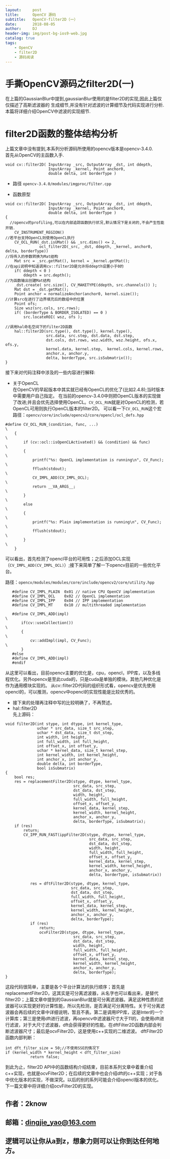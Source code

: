 ```yaml
---
layout:     post
title:      OpenCV 源码
subtitle:   OpenCV-filter2D（一）
date:       2018-08-05
author:     DJ
header-img: img/post-bg-ios9-web.jpg
catalog: true
tags:
    - OpenCV
    - filter2D
    - 源码阅读
---
```

# 手撕OpenCV源码之filter2D(一)
在上篇的GaussianBlur中提到,gaussianBlur使用的是filter2D的实现,因此上篇仅仅描述了高斯滤波器的
生成细节,并没有针对滤波的计算细节及代码实现进行分析.本篇将详细介绍OpenCV中滤波的实现细节.
# filter2D函数的整体结构分析    
上篇文章中没有提到,本系列分析源码所使用的opencv版本是opencv-3.4.0.       
首先从OpenCV的主函数入手.     

```
void cv::filter2D( InputArray _src, OutputArray _dst, int ddepth,
                   InputArray _kernel, Point anchor0,
                   double delta, int borderType )         

```

* 路径
`opencv-3.4.0/modules/imgproc/filter.cpp`         

* 函数原型      

```          
void cv::filter2D( InputArray _src, OutputArray _dst, int ddepth,
                   InputArray _kernel, Point anchor0,
                   double delta, int borderType )
{
  //opencv的profiling,可以在内部追踪函数执行状况,默认情况下是关闭的,不会产生性能开销.
    CV_INSTRUMENT_REGION()
//若平台支持OpenCL则使用OpenCL执行
    CV_OCL_RUN(_dst.isUMat() && _src.dims() <= 2,
               ocl_filter2D(_src, _dst, ddepth, _kernel, anchor0, delta, borderType))
//将传入的参数转换为Mat结构
    Mat src = _src.getMat(), kernel = _kernel.getMat();
//在api说明中知道调用cv::filter2D是允许将ddepth设置小于0的
    if( ddepth < 0 )
        ddepth = src.depth();
//为函数输出创建Mat结构
    _dst.create( src.size(), CV_MAKETYPE(ddepth, src.channels()) );
    Mat dst = _dst.getMat();
    Point anchor = normalizeAnchor(anchor0, kernel.size());
//计算src在进行了边界填充后的数组中的位置
    Point ofs;
    Size wsz(src.cols, src.rows);
    if( (borderType & BORDER_ISOLATED) == 0 )
        src.locateROI( wsz, ofs );

//调用hal命名空间下的filter2D函数
    hal::filter2D(src.type(), dst.type(), kernel.type(),
                  src.data, src.step, dst.data, dst.step,
                  dst.cols, dst.rows, wsz.width, wsz.height, ofs.x, ofs.y,
                  kernel.data, kernel.step,  kernel.cols, kernel.rows,
                  anchor.x, anchor.y,
                  delta, borderType, src.isSubmatrix());
}  
```     
接下来对代码注释中涉及的一些内容进行解释:     
* 关于OpenCL               
在OpenCV的早起版本中其实就已经有OpenCL的优化了(比如2.4.8);当时版本中需要用户自己指定。
在当前的opencv-3.4.0中则把OpenCL版本的实现做了改进;并且会优先选择使用OpenCL。`CV_OCL_RUN`就是对OpenCL的检测，若OpenCL可用则执行OpenCL版本的filter2D。
可以看一下`CV_OCL_RUN`这个宏           
路径：`opencv/core/include/opencv2/core/opencl/ocl_defs.hpp`       

```
#define CV_OCL_RUN_(condition, func, ...)                                   \
    {                                                                       \
        if (cv::ocl::isOpenCLActivated() && (condition) && func)            \
        {                                                                   \
            printf("%s: OpenCL implementation is running\n", CV_Func);      \
            fflush(stdout);                                                 \
            CV_IMPL_ADD(CV_IMPL_OCL);                                       \
            return __VA_ARGS__;                                             \
        }                                                                   \
        else                                                                \
        {                                                                   \
            printf("%s: Plain implementation is running\n", CV_Func);       \
            fflush(stdout);                                                 \
        }                                                                   \
    }

```         
可以看出，首先检测了opencl平台的可用性；之后添加OCL实现（`CV_IMPL_ADD(CV_IMPL_OCL)`）;接下来简单了解一下opencv目前的一些优化平台。

路径：`opencv/modules/modules/core/include/opencv2/core/utility.hpp`

```            
   #define CV_IMPL_PLAIN  0x01 // native CPU OpenCV implementation
   #define CV_IMPL_OCL    0x02 // OpenCL implementation
   #define CV_IMPL_IPP    0x04 // IPP implementation
   #define CV_IMPL_MT     0x10 // multithreaded implementation

   #define CV_IMPL_ADD(impl)                                                   \
       if(cv::useCollection())                                                 \
       {                                                                       \
           cv::addImpl(impl, CV_Func);                                         \
       }
   #else
   #define CV_IMPL_ADD(impl)
   #endif
```           
从这里可以看出，目前opencv主要的优化是，cpu，opencl，IPP库，以及多线程优化。另外opencv是至此cuda的，只是cuda是单独的模块。其他几种优化是作为通用模块实现的。
从cv::filter2D代码的组织形式看，opencv是优先使用opencl的，可以推测，opencv中opencl的实现性能是比较优秀的。         

* 接下来的处理再注释中写的比较明确了，不再赘述。           
* hal::filter2D             
先上源码：              

```         
void filter2D(int stype, int dtype, int kernel_type,
              uchar * src_data, size_t src_step,
              uchar * dst_data, size_t dst_step,
              int width, int height,
              int full_width, int full_height,
              int offset_x, int offset_y,
              uchar * kernel_data, size_t kernel_step,
              int kernel_width, int kernel_height,
              int anchor_x, int anchor_y,
              double delta, int borderType,
              bool isSubmatrix)
{
    bool res;
    res = replacementFilter2D(stype, dtype, kernel_type,
                              src_data, src_step,
                              dst_data, dst_step,
                              width, height,
                              full_width, full_height,
                              offset_x, offset_y,
                              kernel_data, kernel_step,
                              kernel_width, kernel_height,
                              anchor_x, anchor_y,
                              delta, borderType, isSubmatrix);
    if (res)
        return;
        CV_IPP_RUN_FAST(ippFilter2D(stype, dtype, kernel_type,
                                     src_data, src_step,
                                     dst_data, dst_step,
                                     width, height,
                                     full_width, full_height,
                                     offset_x, offset_y,
                                     kernel_data, kernel_step,
                                     kernel_width, kernel_height,
                                     anchor_x, anchor_y,
                                     delta, borderType, isSubmatrix))

           res = dftFilter2D(stype, dtype, kernel_type,
                             src_data, src_step,
                             dst_data, dst_step,
                             full_width, full_height,
                             offset_x, offset_y,
                             kernel_data, kernel_step,
                             kernel_width, kernel_height,
                             anchor_x, anchor_y,
                             delta, borderType);
           if (res)
               return;
               ocvFilter2D(stype, dtype, kernel_type,
                              src_data, src_step,
                              dst_data, dst_step,
                              width, height,
                              full_width, full_height,
                              offset_x, offset_y,
                              kernel_data, kernel_step,
                              kernel_width, kernel_height,
                              anchor_x, anchor_y,
                              delta, borderType);
}             
```            
这段代码很简单，主要是各个平台计算法的执行顺序；首先是replacementFilter2D，这其实是可分离滤波器，从名字也可以看出来，是替代filter2D；上篇文章中提到的GaussianBlur就是可分离滤波器。满足这种性质的滤波器可以实现更好的计算性能，所以先检测，是否满足可分离特性。关于可分离滤波器会再后续的文章中详细说明，暂且不表。第二是调用IPP库，这是Inter的一个计算库；第三是使用dft进行滤波，再opencv中滤波器尺寸大于11的，会使用dft进行滤波，对于大尺寸滤波器，dft会获得更好的性能。在dftFilter2D函数内部会判断滤波器尺寸；最后是ocvFilter2D，这是使用c++实现的二维滤波。
dftFilter2D函数内部判断：

```
int dft_filter_size = 50;//不使用SSE的情况下       
if (kernel_width * kernel_height < dft_filter_size)
           return false;
```
到此为止，filter2D API中的函数结构介绍结束，目前本系列文章中着重介绍c++实现，也就是ocvFilter2D；在后续的文章中也会介绍dft的c++实现；对于各中优化版本的实现，不做深究。以后的别的系列可能会介绍opencl版本的优化。           
下一篇文章中将详细介绍ocvFilter2D的实现。           
## 作者：2know         
## 邮箱：dingjie_yao@163.com
## 逻辑可以让你从a到z，想象力则可以让你到达任何地方。
